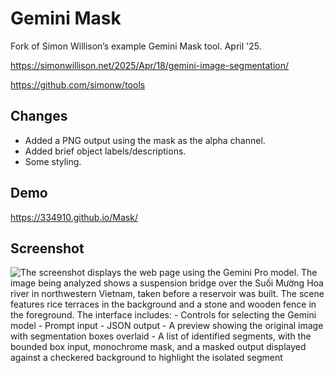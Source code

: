 # Gemini Mask

Fork of Simon Willison’s example Gemini Mask tool. April '25.
 
 https://simonwillison.net/2025/Apr/18/gemini-image-segmentation/
 
 https://github.com/simonw/tools
 

## Changes

- Added a PNG output using the mask as the alpha channel.
- Added brief object labels/descriptions.
- Some styling.

## Demo

https://334910.github.io/Mask/

## Screenshot

![The screenshot displays the web page using the Gemini Pro model. The image being analyzed shows a suspension bridge over the Suối Mường Hoa river in northwestern Vietnam, taken before a reservoir was built. The scene features rice terraces in the background and a stone and wooden fence in the foreground. The interface includes: - Controls for selecting the Gemini model - Prompt input - JSON output - A preview showing the original image with segmentation boxes overlaid - A list of identified segments, with the bounded box input, monochrome mask, and a masked output displayed against a checkered background to highlight the isolated segment](docs/screenshot.png "Screenshot")